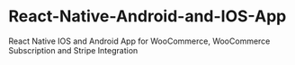 # React-Native-Android-and-IOS-App
React Native IOS and Android App for WooCommerce, WooCommerce Subscription and Stripe Integration
